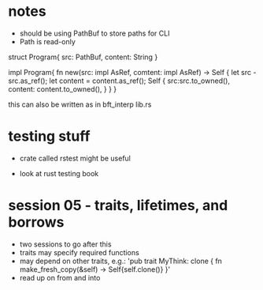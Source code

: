 # notes

- should be using PathBuf to store paths for CLI
- Path is read-only

struct Program{
    src: PathBuf,
    content: String
}

impl Program{
    fn new(src: impl AsRef<Path>, comtent: impl AsRef<str>) -> Self {
        let src - src.as_ref();
        let content = content.as_ref();
        Self {
            src:src.to_owned(),
            content: content.to_owned(),
        }
    }
}

this can also be written as in bft_interp lib.rs

# testing stuff

- crate called rstest might be useful

- look at rust testing book


# session 05 - traits, lifetimes, and borrows
- two sessions to go after this
- traits may specify required functions
- may depend on other traits, e.g.:
'pub trait MyThink: clone {
    fn make_fresh_copy(&self) -> Self{self.clone()}
}'
- read up on from and into